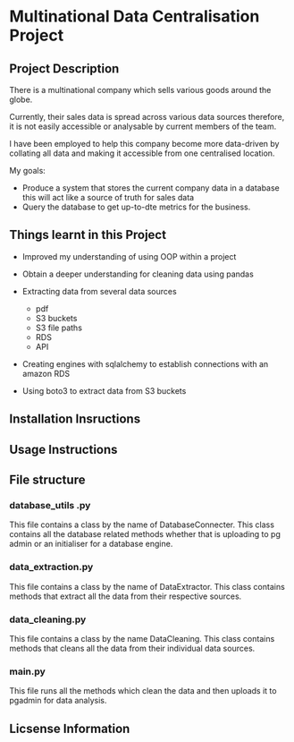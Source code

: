 # Multinational Data Centralisation Project 


## Project Description
There is a multinational company which sells various goods around the globe.

Currently, their sales data is spread across various data sources therefore, it is not easily accessible or analysable by current members of the team. 

I have been employed to help this company become more data-driven by collating all data and making it accessible from one centralised location. 

My goals:
- Produce a system that stores the current company data in a database this will act like a source of truth for sales data
- Query the database to get up-to-dte metrics for the business.


## Things learnt in this Project
- Improved my understanding of using OOP within a project 

- Obtain a deeper understanding for cleaning data using pandas

- Extracting data from several data sources
    - pdf
    - S3 buckets 
    - S3 file paths
    - RDS 
    - API
- Creating engines with sqlalchemy to establish connections with an amazon RDS

- Using boto3 to extract data from S3 buckets

## Installation Insructions


## Usage Instructions

## File structure

### database_utils .py
This file contains a class by the name of DatabaseConnecter. This class contains all the database related methods whether that is uploading to pg admin or an initialiser for a database engine.

### data_extraction.py
This file contains a class by the name of DataExtractor. This class contains methods that extract all the data from their respective sources.

### data_cleaning.py
This file contains a class by the name DataCleaning. This class contains methods that cleans all the data from their individual data sources. 

### main.py
This file runs all the methods which clean the data and then uploads it to pgadmin for data analysis.

## Licsense Information